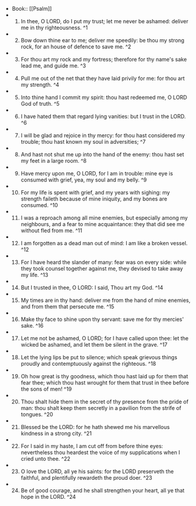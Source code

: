 - Book:: [[Psalm]]
- 1. In thee, O LORD, do I put my trust; let me never be ashamed: deliver me in thy righteousness. ^1
- 2. Bow down thine ear to me; deliver me speedily: be thou my strong rock, for an house of defence to save me. ^2
- 3. For thou art my rock and my fortress; therefore for thy name's sake lead me, and guide me. ^3
- 4. Pull me out of the net that they have laid privily for me: for thou art my strength. ^4
- 5. Into thine hand I commit my spirit: thou hast redeemed me, O LORD God of truth. ^5
- 6. I have hated them that regard lying vanities: but I trust in the LORD. ^6
- 7. I will be glad and rejoice in thy mercy: for thou hast considered my trouble; thou hast known my soul in adversities; ^7
- 8. And hast not shut me up into the hand of the enemy: thou hast set my feet in a large room. ^8
- 9. Have mercy upon me, O LORD, for I am in trouble: mine eye is consumed with grief, yea, my soul and my belly. ^9
- 10. For my life is spent with grief, and my years with sighing: my strength faileth because of mine iniquity, and my bones are consumed. ^10
- 11. I was a reproach among all mine enemies, but especially among my neighbours, and a fear to mine acquaintance: they that did see me without fled from me. ^11
- 12. I am forgotten as a dead man out of mind: I am like a broken vessel. ^12
- 13. For I have heard the slander of many: fear was on every side: while they took counsel together against me, they devised to take away my life. ^13
- 14. But I trusted in thee, O LORD: I said, Thou art my God. ^14
- 15. My times are in thy hand: deliver me from the hand of mine enemies, and from them that persecute me. ^15
- 16. Make thy face to shine upon thy servant: save me for thy mercies' sake. ^16
- 17. Let me not be ashamed, O LORD; for I have called upon thee: let the wicked be ashamed, and let them be silent in the grave. ^17
- 18. Let the lying lips be put to silence; which speak grievous things proudly and contemptuously against the righteous. ^18
- 19. Oh how great is thy goodness, which thou hast laid up for them that fear thee; which thou hast wrought for them that trust in thee before the sons of men! ^19
- 20. Thou shalt hide them in the secret of thy presence from the pride of man: thou shalt keep them secretly in a pavilion from the strife of tongues. ^20
- 21. Blessed be the LORD: for he hath shewed me his marvellous kindness in a strong city. ^21
- 22. For I said in my haste, I am cut off from before thine eyes: nevertheless thou heardest the voice of my supplications when I cried unto thee. ^22
- 23. O love the LORD, all ye his saints: for the LORD preserveth the faithful, and plentifully rewardeth the proud doer. ^23
- 24. Be of good courage, and he shall strengthen your heart, all ye that hope in the LORD. ^24
